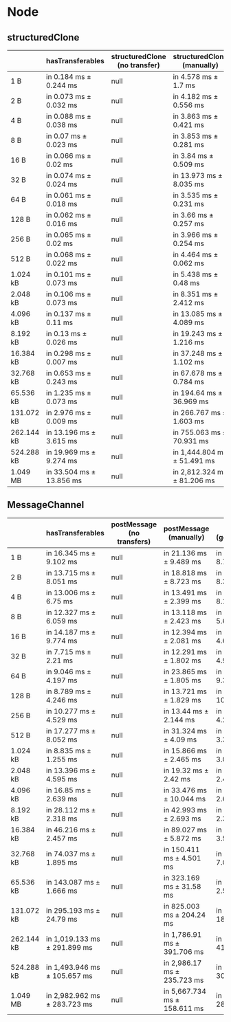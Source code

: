 # Node

## structuredClone

|            | hasTransferables         | structuredClone (no transfer) | structuredClone (manually)  | structuredClone (getTransferable*) | structuredClone (getTransferables) |
| ---------- | ------------------------ | ----------------------------- | --------------------------- | ---------------------------------- | ---------------------------------- |
| 1 B        | in 0.184 ms ± 0.244 ms   | null                          | in 4.578 ms ± 1.7 ms        | in 4.489 ms ± 0.808 ms             | in 4.634 ms ± 1.446 ms             |
| 2 B        | in 0.073 ms ± 0.032 ms   | null                          | in 4.182 ms ± 0.556 ms      | in 6.616 ms ± 4.939 ms             | in 6.744 ms ± 5.268 ms             |
| 4 B        | in 0.088 ms ± 0.038 ms   | null                          | in 3.863 ms ± 0.421 ms      | in 4.063 ms ± 0.443 ms             | in 3.989 ms ± 0.478 ms             |
| 8 B        | in 0.07 ms ± 0.023 ms    | null                          | in 3.853 ms ± 0.281 ms      | in 12.823 ms ± 4.5 ms              | in 4.261 ms ± 0.803 ms             |
| 16 B       | in 0.066 ms ± 0.02 ms    | null                          | in 3.84 ms ± 0.509 ms       | in 4.343 ms ± 1.015 ms             | in 7.868 ms ± 8.148 ms             |
| 32 B       | in 0.074 ms ± 0.024 ms   | null                          | in 13.973 ms ± 8.035 ms     | in 3.741 ms ± 0.216 ms             | in 4.712 ms ± 2.399 ms             |
| 64 B       | in 0.061 ms ± 0.018 ms   | null                          | in 3.535 ms ± 0.231 ms      | in 3.85 ms ± 0.186 ms              | in 3.788 ms ± 0.224 ms             |
| 128 B      | in 0.062 ms ± 0.016 ms   | null                          | in 3.66 ms ± 0.257 ms       | in 13.719 ms ± 5.256 ms            | in 4.349 ms ± 0.794 ms             |
| 256 B      | in 0.065 ms ± 0.02 ms    | null                          | in 3.966 ms ± 0.254 ms      | in 4.536 ms ± 0.144 ms             | in 7.515 ms ± 6.495 ms             |
| 512 B      | in 0.068 ms ± 0.022 ms   | null                          | in 4.464 ms ± 0.062 ms      | in 5.611 ms ± 0.123 ms             | in 5.244 ms ± 0.121 ms             |
| 1.024 kB   | in 0.101 ms ± 0.073 ms   | null                          | in 5.438 ms ± 0.48 ms       | in 14.388 ms ± 3.487 ms            | in 6.984 ms ± 0.071 ms             |
| 2.048 kB   | in 0.106 ms ± 0.073 ms   | null                          | in 8.351 ms ± 2.412 ms      | in 12.027 ms ± 0.079 ms            | in 10.789 ms ± 0.152 ms            |
| 4.096 kB   | in 0.137 ms ± 0.11 ms    | null                          | in 13.085 ms ± 4.089 ms     | in 20.343 ms ± 0.12 ms             | in 18.844 ms ± 1.174 ms            |
| 8.192 kB   | in 0.13 ms ± 0.026 ms    | null                          | in 19.243 ms ± 1.216 ms     | in 40.126 ms ± 2.17 ms             | in 34.438 ms ± 1.357 ms            |
| 16.384 kB  | in 0.298 ms ± 0.007 ms   | null                          | in 37.248 ms ± 1.102 ms     | in 75.016 ms ± 3.314 ms            | in 68.831 ms ± 1.534 ms            |
| 32.768 kB  | in 0.653 ms ± 0.243 ms   | null                          | in 67.678 ms ± 0.784 ms     | in 145.871 ms ± 6.511 ms           | in 124.911 ms ± 0.427 ms           |
| 65.536 kB  | in 1.235 ms ± 0.073 ms   | null                          | in 194.64 ms ± 36.969 ms    | in 281.784 ms ± 0.865 ms           | in 248.493 ms ± 0.499 ms           |
| 131.072 kB | in 2.976 ms ± 0.009 ms   | null                          | in 266.767 ms ± 1.603 ms    | in 564.95 ms ± 2.442 ms            | in 491.954 ms ± 1.844 ms           |
| 262.144 kB | in 13.196 ms ± 3.615 ms  | null                          | in 755.063 ms ± 70.931 ms   | in 1,412.963 ms ± 105.829 ms       | in 1,291.947 ms ± 147.53 ms        |
| 524.288 kB | in 19.969 ms ± 9.274 ms  | null                          | in 1,444.804 ms ± 51.491 ms | in 2,679.23 ms ± 65.091 ms         | in 2,265.772 ms ± 217.396 ms       |
| 1.049 MB   | in 33.504 ms ± 13.856 ms | null                          | in 2,812.324 ms ± 81.206 ms | in 5,107.071 ms ± 82.794 ms        | in 4,506.541 ms ± 74.385 ms        |

## MessageChannel

|            | hasTransferables             | postMessage (no transfers) | postMessage (manually)       | postMessage (getTransferable*) | postMessage (getTransferables) |
| ---------- | ---------------------------- | -------------------------- | ---------------------------- | ------------------------------ | ------------------------------ |
| 1 B        | in 16.345 ms ± 9.102 ms      | null                       | in 21.136 ms ± 9.489 ms      | in 20.327 ms ± 8.764 ms        | in 16.809 ms ± 2.295 ms        |
| 2 B        | in 13.715 ms ± 8.051 ms      | null                       | in 18.818 ms ± 8.723 ms      | in 19.482 ms ± 8.326 ms        | in 16.011 ms ± 2.367 ms        |
| 4 B        | in 13.006 ms ± 6.75 ms       | null                       | in 13.491 ms ± 2.399 ms      | in 18.948 ms ± 8.108 ms        | in 15.078 ms ± 2.392 ms        |
| 8 B        | in 12.327 ms ± 6.059 ms      | null                       | in 13.118 ms ± 2.423 ms      | in 16.98 ms ± 5.678 ms         | in 14.805 ms ± 2.599 ms        |
| 16 B       | in 14.187 ms ± 9.774 ms      | null                       | in 12.394 ms ± 2.081 ms      | in 15.263 ms ± 4.617 ms        | in 14.459 ms ± 2.628 ms        |
| 32 B       | in 7.715 ms ± 2.21 ms        | null                       | in 12.291 ms ± 1.802 ms      | in 18.59 ms ± 4.927 ms         | in 14.794 ms ± 2.312 ms        |
| 64 B       | in 9.046 ms ± 4.197 ms       | null                       | in 23.865 ms ± 1.805 ms      | in 30.003 ms ± 9.316 ms        | in 25.883 ms ± 2.181 ms        |
| 128 B      | in 8.789 ms ± 4.246 ms       | null                       | in 13.721 ms ± 1.829 ms      | in 19.903 ms ± 10.783 ms       | in 15.251 ms ± 2.443 ms        |
| 256 B      | in 10.277 ms ± 4.529 ms      | null                       | in 13.44 ms ± 2.144 ms       | in 16.032 ms ± 4.231 ms        | in 14.754 ms ± 2.077 ms        |
| 512 B      | in 17.277 ms ± 8.052 ms      | null                       | in 31.324 ms ± 4.09 ms       | in 32.19 ms ± 3.323 ms         | in 32.86 ms ± 2.669 ms         |
| 1.024 kB   | in 8.835 ms ± 1.255 ms       | null                       | in 15.866 ms ± 2.465 ms      | in 19.001 ms ± 3.084 ms        | in 18.322 ms ± 2.203 ms        |
| 2.048 kB   | in 13.396 ms ± 4.595 ms      | null                       | in 19.32 ms ± 2.42 ms        | in 33.341 ms ± 2.441 ms        | in 23.551 ms ± 2.06 ms         |
| 4.096 kB   | in 16.85 ms ± 2.639 ms       | null                       | in 33.476 ms ± 10.044 ms     | in 44.417 ms ± 2.678 ms        | in 36.207 ms ± 2.554 ms        |
| 8.192 kB   | in 28.112 ms ± 2.318 ms      | null                       | in 42.993 ms ± 2.693 ms      | in 68.009 ms ± 2.345 ms        | in 60.536 ms ± 1.476 ms        |
| 16.384 kB  | in 46.216 ms ± 2.457 ms      | null                       | in 89.027 ms ± 5.872 ms      | in 118.331 ms ± 3.518 ms       | in 111.586 ms ± 3.797 ms       |
| 32.768 kB  | in 74.037 ms ± 1.895 ms      | null                       | in 150.411 ms ± 4.501 ms     | in 230.325 ms ± 7.096 ms       | in 209.564 ms ± 7.014 ms       |
| 65.536 kB  | in 143.087 ms ± 1.666 ms     | null                       | in 323.169 ms ± 31.58 ms     | in 428.43 ms ± 2.575 ms        | in 392.541 ms ± 3.197 ms       |
| 131.072 kB | in 295.193 ms ± 24.79 ms     | null                       | in 825.003 ms ± 204.24 ms    | in 1,153.03 ms ± 188.467 ms    | in 1,139.447 ms ± 187.075 ms   |
| 262.144 kB | in 1,019.133 ms ± 291.899 ms | null                       | in 1,786.91 ms ± 391.706 ms  | in 2,383.906 ms ± 411.764 ms   | in 2,306.977 ms ± 340.482 ms   |
| 524.288 kB | in 1,493.946 ms ± 105.657 ms | null                       | in 2,986.17 ms ± 235.723 ms  | in 4,290.399 ms ± 307.198 ms   | in 3,910.943 ms ± 271.32 ms    |
| 1.049 MB   | in 2,982.962 ms ± 283.723 ms | null                       | in 5,667.734 ms ± 158.611 ms | in 8,127.735 ms ± 287.352 ms   | in 7,900.653 ms ± 457.253 ms   |